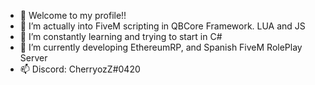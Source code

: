 - 👋 Welcome to my profile!!
- 👀 I’m actually into FiveM scripting in QBCore Framework. LUA and JS
- 🌱 I’m constantly learning and trying to start in C#
- 💞️ I’m currently developing EthereumRP, and Spanish FiveM RolePlay Server
- 📫 Discord: CherryozZ#0420

